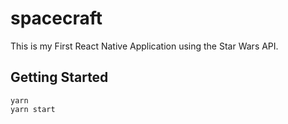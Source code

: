 # spacecraft
This is my First React Native Application using the Star Wars API.

## Getting Started

```
yarn
yarn start
```
